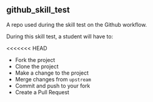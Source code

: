 
## github_skill_test

A repo used during the skill test on the Github workflow.

During this skill test, a student will have to:

<<<<<<< HEAD
* Fork the project
* Clone the project
* Make a change to the project
* Merge changes from `upstream`
* Commit and push to your fork
* Create a Pull Request
